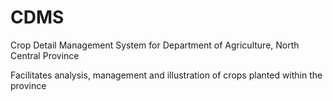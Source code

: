 # CDMS
Crop Detail Management System for Department of Agriculture, North Central Province

Facilitates analysis, management and illustration of crops planted within the province
